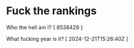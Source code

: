 # Fuck the rankings

Who the hell am I?
{ 8538429 }

What fucking year is it?
[ 2024-12-21T15:26:40Z ]
